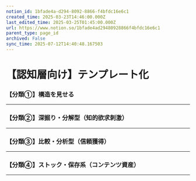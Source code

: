 ```yaml
---
notion_id: 1bfade4a-d294-8092-8866-f4bfdc16e6c1
created_time: 2025-03-23T14:46:00.000Z
last_edited_time: 2025-03-25T01:45:00.000Z
url: https://www.notion.so/1bfade4ad29480928866f4bfdc16e6c1
parent_type: page_id
archived: False
sync_time: 2025-07-12T14:40:48.167503
---
```


# 【認知層向け】テンプレート化

### 【分類①】構造を見せる
---
### 【分類②】深掘り・分解型（知的欲求刺激）
---
### 【分類③】比較・分析型（信頼獲得）
---
### 【分類④】ストック・保存系（コンテンツ資産）
---